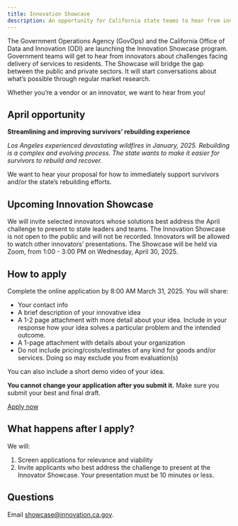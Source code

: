 ```yaml
---
title: Innovation Showcase
description: An opportunity for California state teams to hear from innovators about challenges facing delivery of services to residents.
---
```


<p class="text-lead">The Government Operations Agency (GovOps) and the California Office of Data and Innovation (ODI) are launching the Innovation Showcase program. Government teams will get to hear from innovators about challenges facing delivery of services to residents. The Showcase will bridge the gap between the public and private sectors. It will start conversations about what’s possible through regular market research.</p>

Whether you’re a vendor or an innovator, we want to hear from you!

## April opportunity

**Streamlining and improving survivors’ rebuilding experience**

*Los Angeles experienced devastating wildfires in January, 2025. Rebuilding is a complex and evolving process. The state wants to make it easier for survivors to rebuild and recover.*

We want to hear your proposal for how to immediately support survivors and/or the state’s rebuilding efforts.

## Upcoming Innovation Showcase

We will invite selected innovators whose solutions best address the April challenge to present to state leaders and teams. The Innovation Showcase is not open to the public and will not be recorded. Innovators will be allowed to watch other innovators’ presentations. The Showcase will be held via Zoom, from 1:00 - 3:00 PM on Wednesday, April 30, 2025. 

## How to apply

Complete the online application by 8:00 AM March 31, 2025. You will share:

* Your contact info
* A brief description of your innovative idea
* A 1-2 page attachment with more detail about your idea. Include in your response how your idea solves a particular problem and the intended outcome.
* A 1-page attachment with details about your organization
* Do not include pricing/costs/estimates of any kind for goods and/or services. Doing so may exclude you from evaluation(s)

You can also include a short demo video of your idea.

**You cannot change your application after you submit it.** Make sure you submit your best and final draft.
<div id="isa-cta">
 <a class="btn-primary featured-btn external-link" href="https://airtable.com/appcy9MspSTfFx0xl/pagaEbNCkJbrQKMD1/form" target="_blank"><span>Apply now</span></a>

 ## What happens after I apply?

We will:

1. Screen applications for relevance and viability
2. Invite applicants who best address the challenge to present at the Innovator Showcase. Your presentation must be 10 minutes or less.

## Questions

Email showcase@innovation.ca.gov.
